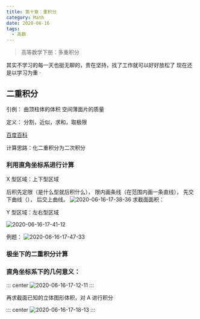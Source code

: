```yaml
---
title: 第十章：重积分
category: Math
date: 2020-06-16
tags:
  - 高数
---
```


> 高等数学下册：多重积分

<!-- more -->

其实不学习的每一天也挺无聊的，贵在坚持，找了工作就可以好好放松了
现在还是以学习为重
·
## 二重积分

引例：
曲顶柱体的体积
空间薄面片的质量

定义：
分割，近似，求和，取极限

[百度百科](https://baike.baidu.com/item/%E4%BA%8C%E9%87%8D%E7%A7%AF%E5%88%86)

计算思路：化二重积分为二次积分

### 利用直角坐标系进行计算

X 型区域：上下型区域

后积先定限（是什么型就后积什么），
限内画条线（在范围内画一条直线），
先交下曲线（），
后交上曲线。
![2020-06-16-17-38-36](https://raw.githubusercontent.com/fengwei2002/Pictures_02/master/img/2020-06-16-17-38-36.png)
求截面面积：


Y 型区域：左右型区域

![2020-06-16-17-41-12](https://raw.githubusercontent.com/fengwei2002/Pictures_02/master/img/2020-06-16-17-41-12.png)

例题：
![2020-06-16-17-47-33](https://raw.githubusercontent.com/fengwei2002/Pictures_02/master/img/2020-06-16-17-47-33.png)



### 极坐下的二重积分计算




### 直角坐标系下的几何意义：

::: center
![2020-06-16-17-12-11](https://raw.githubusercontent.com/fengwei2002/Pictures_02/master/img/2020-06-16-17-12-11.png)
:::

再求截面已知的立体图形体积，对 A 进行积分

::: center
![2020-06-16-17-18-13](https://raw.githubusercontent.com/fengwei2002/Pictures_02/master/img/2020-06-16-17-18-13.png)
:::



